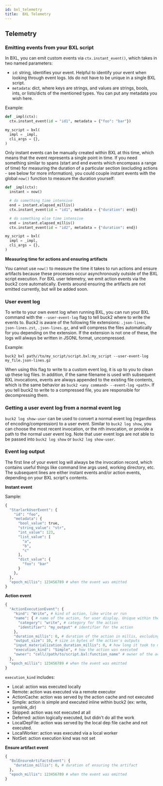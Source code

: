 ```yaml
---
id: bxl_telemetry
title:  BXL Telemetry
---
```


## Telemetry

### Emitting events from your BXL script

In BXL, you can emit custom events via `ctx.instant_event()`, which takes in two named parameters:
* `id`: string, identifies your event. Helpful to identify your event when looking through event logs. Ids do not have to be unique in a single BXL script.
* `metadata`: dict, where keys are strings, and values are strings, bools, ints, or lists/dicts of the mentioned types. You can put any metadata you wish here.

Example:

```python
def _impl(ctx):
  ctx.instant_event(id = "id1", metadata = {"foo": "bar"})

my_script = bxl(
  impl = _impl,
  cli_args = {},
)
```

Only instant events can be manually created within BXL at this time, which means that the event represents a single point in time. If you need something similar to spans (start and end events which encompass a range of time) for measuring the duration of a particular section (excluding actions - see below for more information), you could couple instant events with the global `now()` function to measure the duration yourself:

```python
def _impl(ctx):
  instant = now()

  # do something time intensive
  end = instant.elapsed_millis()
  ctx.instant_event(id = "id1", metadata = {"duration": end})

  # do something else time intensive
  end = instant.elapsed_millis()
  ctx.instant_event(id = "id2", metadata = {"duration": end})

my_script = bxl(
  impl = _impl,
  cli_args = {},
)
```

**Measuring time for actions and ensuring artifacts**

You cannot use `now()` to measure the time it takes to run actions and ensure artifacts because these processes occur asynchronously outside of the BXL script execution. For BXL user telemetry, we emit action events via the buck2 core automatically. Events around ensuring the artifacts are not emitted currently, but will be added soon.

### User event log

To write to your own event log when running BXL, you can run your BXL command with the `--user-event-log` flag to tell buck2 where to write the events to. Buck2 is aware of the following file extensions: `.json-lines`, `json-lines.zst`, `.json-lines.gz`, and will compress the files automatically for you depending on the extension. If the extension is not one of these, the logs will always be written in JSONL format, uncompressed.

Example:

```
buck2 bxl path//to/my_script/script.bxl:my_script --user-event-log my_file.json-lines.gz
```

When using this flag to write to a custom event log, it is up to you to clean up these log files. In addition, if the same filename is used with subsequent BXL invocations, events are always appended to the existing file contents, which is the same behavior as `buck2 <any command> --event-log <path>`. If you tell buck2 to write to a compressed file, you are responsible for decompressing them.

### Getting a user event log from a normal event log

`buck2 log show-user` can be used to convert a normal event log (regardless of encoding/compression) to a user event. Similar to `buck2 log show`, you can choose the most recent invocation, or the nth invocation, or provide a path to the normal user event log. Note that user event logs are not able to be passed into `buck2 log show` or `buck2 log show-user`.

### Event log output

The first line of your event log will always be the invocation record, which contains useful things like command line args used, working directory, etc. The subsequent lines are either instant events and/or action events, depending on your BXL script's contents.

**Instant event**

Sample:
```python
{
  "StarlarkUserEvent": {
    "id": "foo",
    "metadata": {
      "bool_value": true,
      "string_value": "str",
      "int_value": 123,
      "list_value": [
        "a",
        "b",
        "c"
      ],
      "dict_value": {
        "foo": "bar"
      }
    },
  },
  "epoch_millis": 123456789 # when the event was emitted
}
```

**Action event**
```python
{
  "ActionExecutionEvent": {
    "kind": "Write", # kind of action, like write or run
    "name": { # name of the action, for user display. Unique within the execution of a particular target
      "category": "write", # category for the action
      "identifier": "my_output" # identifier for the action
    },
    "duration_millis": 0, # duration of the action in millis, excluding input materialization time
    "output_size": 10, # size in bytes of the action's outputs
    "input_materialization_duration_millis": 0, # how long it took to materialize any inputs to the action
    "execution_kind": "Simple", # how the action was executed
    "owner": "cell//path/to/script.bxl:function_name" # owner of the action execution (target label, anon target label, bxl label)
  },
  "epoch_millis": 123456789 # when the event was emitted
}
```

`execution_kind` includes:
* Local: action was executed locally
* Remote: action was executed via a remote executor
* ActionCache: action was served by the action cache and not executed
* Simple: action is simple and executed inline within buck2 (ex: write, symlink_dir)
* Skipped: action was not executed at all
* Deferred: action logically executed, but didn't do all the work
* LocalDepFile: action was served by the local dep file cache and not executed.
* LocalWorker: action was executed via a local worker
* NotSet: action execution kind was not set

**Ensure artifact event**
```python
{
  "BxlEnsureArtifactsEvent": {
    "duration_millis": 0, # duration of ensuring the artifact
  },
  "epoch_millis": 123456789 # when the event was emitted
}
```
